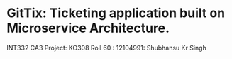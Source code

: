 # GitTix: Ticketing application built on Microservice Architecture.

INT332 CA3 Project: KO308 Roll 60 : 12104991: Shubhansu Kr Singh
